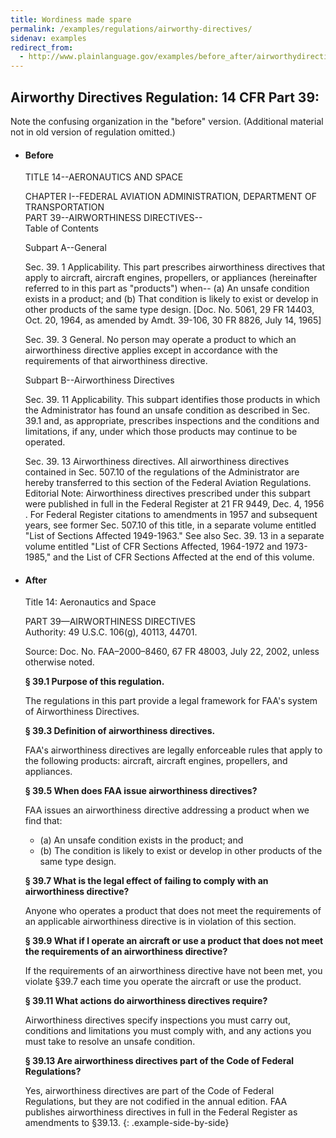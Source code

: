 ```yaml
---
title: Wordiness made spare
permalink: /examples/regulations/airworthy-directives/
sidenav: examples
redirect_from:
  - http://www.plainlanguage.gov/examples/before_after/airworthydirective.cfm
---
```


## Airworthy Directives Regulation: 14 CFR Part 39:

Note the confusing organization in the "before" version. (Additional material not in old version of regulation omitted.)

* #### Before

  TITLE 14--AERONAUTICS AND SPACE

  CHAPTER I--FEDERAL AVIATION ADMINISTRATION, DEPARTMENT OF TRANSPORTATION  
  PART 39--AIRWORTHINESS DIRECTIVES--  
  Table of Contents  

  Subpart A--General

  Sec. 39. 1 Applicability. This part prescribes airworthiness directives that apply to aircraft, aircraft engines, propellers, or appliances (hereinafter referred to in this part as "products") when-- (a) An unsafe condition exists in a product; and (b) That condition is likely to exist or develop in other products of the same type design. [Doc. No. 5061, 29 FR 14403, Oct. 20, 1964, as amended by Amdt. 39-106, 30 FR 8826, July 14, 1965]

  Sec. 39. 3 General. No person may operate a product to which an airworthiness directive applies except in accordance with the requirements of that airworthiness directive.

  Subpart B--Airworthiness Directives

  Sec. 39. 11 Applicability. This subpart identifies those products in which the Administrator has found an unsafe condition as described in Sec. 39.1 and, as appropriate, prescribes inspections and the conditions and limitations, if any, under which those products may continue to be operated.

  Sec. 39. 13 Airworthiness directives. All airworthiness directives contained in Sec. 507.10 of the regulations of the Administrator are hereby transferred to this section of the Federal Aviation Regulations. Editorial Note: Airworthiness directives prescribed under this subpart were published in full in the Federal Register at 21 FR 9449, Dec. 4, 1956 . For Federal Register citations to amendments in 1957 and subsequent years, see former Sec. 507.10 of this title, in a separate volume entitled "List of Sections Affected 1949-1963." See also Sec. 39. 13 in a separate volume entitled "List of CFR Sections Affected, 1964-1972 and 1973-1985," and the List of CFR Sections Affected at the end of this volume.

* #### After

  Title 14: Aeronautics and Space

  PART 39—AIRWORTHINESS DIRECTIVES  
  Authority:   49 U.S.C. 106(g), 40113, 44701.

  Source:   Doc. No. FAA–2000–8460, 67 FR 48003, July 22, 2002, unless otherwise noted.

  **§ 39.1   Purpose of this regulation.**

  The regulations in this part provide a legal framework for FAA's system of Airworthiness Directives.

  **§ 39.3   Definition of airworthiness directives.**

  FAA's airworthiness directives are legally enforceable rules that apply to the following products: aircraft, aircraft engines, propellers, and appliances.

  **§ 39.5   When does FAA issue airworthiness directives?**

  FAA issues an airworthiness directive addressing a product when we find that:

  - (a) An unsafe condition exists in the product; and
  - (b) The condition is likely to exist or develop in other products of the same type design.

  **§ 39.7   What is the legal effect of failing to comply with an airworthiness directive?**

  Anyone who operates a product that does not meet the requirements of an applicable airworthiness directive is in violation of this section.

  **§ 39.9   What if I operate an aircraft or use a product that does not meet the requirements of an airworthiness directive?**

  If the requirements of an airworthiness directive have not been met, you violate §39.7 each time you operate the aircraft or use the product.

  **§ 39.11   What actions do airworthiness directives require?**

  Airworthiness directives specify inspections you must carry out, conditions and limitations you must comply with, and any actions you must take to resolve an unsafe condition.

  **§ 39.13   Are airworthiness directives part of the Code of Federal Regulations?**

  Yes, airworthiness directives are part of the Code of Federal Regulations, but they are not codified in the annual edition. FAA publishes airworthiness directives in full in the Federal Register as amendments to §39.13.
{: .example-side-by-side}
